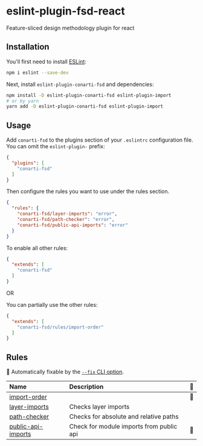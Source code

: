 # eslint-plugin-fsd-react

Feature-sliced design methodology plugin for react

## Installation

You'll first need to install [ESLint](https://eslint.org/):

```sh
npm i eslint --save-dev
```

Next, install `eslint-plugin-conarti-fsd` and dependencies:

```sh
npm install -D eslint-plugin-conarti-fsd eslint-plugin-import
# or by yarn
yarn add -D eslint-plugin-conarti-fsd eslint-plugin-import
```

## Usage

Add `conarti-fsd` to the plugins section of your `.eslintrc` configuration file. You can omit the `eslint-plugin-`
prefix:

```json
{
  "plugins": [
    "conarti-fsd"
  ]
}
```

Then configure the rules you want to use under the rules section.

```json
{
  "rules": {
    "conarti-fsd/layer-imports": "error",
    "conarti-fsd/path-checker": "error",
    "conarti-fsd/public-api-imports": "error"
  }
}
```

To enable all other rules:

```json
{
  "extends": [
    "conarti-fsd"
  ]
}
```

OR

You can partially use the other rules:

```json
{
  "extends": [
    "conarti-fsd/rules/import-order"
  ]
}
```

## Rules

<!-- begin auto-generated rules list -->

🔧 Automatically fixable by the [`--fix` CLI option](https://eslint.org/docs/user-guide/command-line-interface#--fix).

| Name | Description | 🔧 |
| :----------------------------------------------------- | :--------------------------------------- | :- |
| [import-order](docs/rules/import-order.md)             | | 🔧 |
| [layer-imports](docs/rules/layer-imports.md)           | Checks layer imports | |
| [path-checker](docs/rules/path-checker.md)             | Checks for absolute and relative paths | |
| [public-api-imports](docs/rules/public-api-imports.md) | Check for module imports from public api | 🔧 |

<!-- end auto-generated rules list -->


